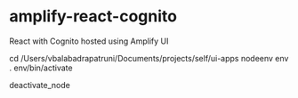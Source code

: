 # amplify-react-cognito
React with Cognito hosted using Amplify UI


cd /Users/vbalabadrapatruni/Documents/projects/self/ui-apps
nodeenv env
. env/bin/activate

deactivate_node


